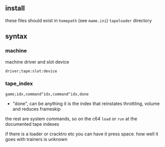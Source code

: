 ## install
these files should exist in `homepath` (see `mame.ini`) `tapeloader` directory

## syntax

### machine
machine driver and slot device
```
driver;tape:slot:device
```

### tape_index
```
game;idx,command^idx,command^idx,done
```

- "done", can be anything it is the index that reinstates throttling, volume and reduces frameskip

the rest are system commands, so on the c64 `load` or `run` at the documented tape indexes

if there is a loader or cracktro etc you can have it press space. how well it goes with trainers is unknown
